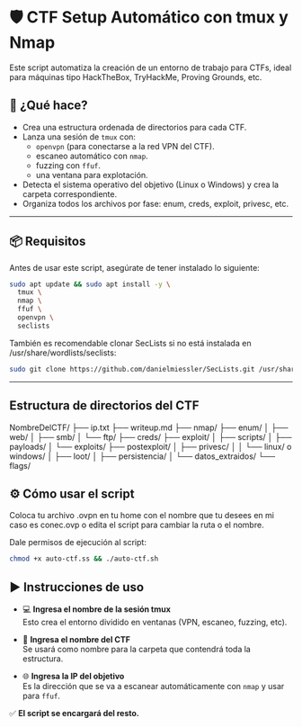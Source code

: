 # 🛡️ CTF Setup Automático con tmux y Nmap

Este script automatiza la creación de un entorno de trabajo para CTFs, ideal para máquinas tipo HackTheBox, TryHackMe, Proving Grounds, etc.

## 🚀 ¿Qué hace?

- Crea una estructura ordenada de directorios para cada CTF.
- Lanza una sesión de `tmux` con:
  - `openvpn` (para conectarse a la red VPN del CTF).
  - escaneo automático con `nmap`.
  - fuzzing con `ffuf`.
  - una ventana para explotación.
- Detecta el sistema operativo del objetivo (Linux o Windows) y crea la carpeta correspondiente.
- Organiza todos los archivos por fase: enum, creds, exploit, privesc, etc.

---

## 📦 Requisitos

Antes de usar este script, asegúrate de tener instalado lo siguiente:

```bash
sudo apt update && sudo apt install -y \
  tmux \
  nmap \
  ffuf \
  openvpn \
  seclists
  ```


También es recomendable clonar SecLists si no está instalada en /usr/share/wordlists/seclists:

```bash
sudo git clone https://github.com/danielmiessler/SecLists.git /usr/share/wordlists/seclists
```

---

## Estructura de directorios del CTF

NombreDelCTF/
├── ip.txt
├── writeup.md
├── nmap/
├── enum/
│   ├── web/
│   ├── smb/
│   └── ftp/
├── creds/
├── exploit/
│   ├── scripts/
│   ├── payloads/
│   └── exploits/
├── postexploit/
│   ├── privesc/
│   │   └── linux/ o windows/
│   ├── loot/
│   ├── persistencia/
│   └── datos_extraidos/
└── flags/

## ⚙️ Cómo usar el script
Coloca tu archivo .ovpn en tu home con el nombre que tu desees en mi caso es conec.ovp o edita el script para cambiar la ruta o el nombre.

Dale permisos de ejecución al script:

```bash
chmod +x auto-ctf.ss && ./auto-ctf.sh
```
## ▶️ Instrucciones de uso


- 💻 **Ingresa el nombre de la sesión tmux**  
  Esto crea el entorno dividido en ventanas (VPN, escaneo, fuzzing, etc).

- 📁 **Ingresa el nombre del CTF**  
  Se usará como nombre para la carpeta que contendrá toda la estructura.

- 🌐 **Ingresa la IP del objetivo**  
  Es la dirección que se va a escanear automáticamente con `nmap` y usar para `ffuf`.

✅ **El script se encargará del resto.**

